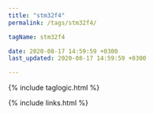 ```yaml
---
title: "stm32f4"
permalink: /tags/stm32f4/

tagName: stm32f4

date: 2020-08-17 14:59:59 +0300
last_updated: 2020-08-17 14:59:59 +0300

---
```


{% include taglogic.html %}

{% include links.html %}
